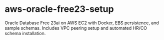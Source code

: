 # aws-oracle-free23-setup
Oracle Database Free 23ai on AWS EC2 with Docker, EBS persistence, and sample schemas. Includes VPC peering setup and automated HR/CO schema installation.
